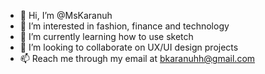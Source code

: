 - 👋 Hi, I’m @MsKaranuh
- 👀 I’m interested in fashion, finance and technology
- 🌱 I’m currently learning how to use sketch
- 💞️ I’m looking to collaborate on UX/UI design projects 
-  📫 Reach me through my email at bkaranuhh@gmail.com 

<!---
MsKaranuh/MsKaranuh is a ✨ special ✨ repository because its `README.md` (this file) appears on your GitHub profile.
You can click the Preview link to take a look at your changes.
--->
